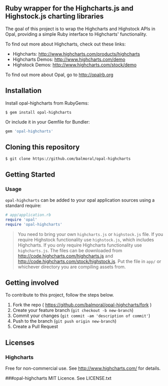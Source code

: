 ## Ruby wrapper for the Highcharts.js and Highstock.js charting libraries

The goal of this project is to wrap the Highcharts and Highstock APIs in Opal, providing a simple Ruby interface to Highcharts' functionality.

To find out more about Highcharts, check out these links:

* Highcharts: http://www.highcharts.com/products/highcharts
* Highcharts Demos: http://www.highcharts.com/demo
* Highstock Demos: http://www.highcharts.com/stock/demo

To find out more about Opal, go to http://opalrb.org

## Installation

Install opal-highcharts from RubyGems:

```
$ gem install opal-highcharts
```

Or include it in your Gemfile for Bundler:

```ruby
gem 'opal-highcharts'
```

## Cloning this repository

```
$ git clone https://github.com/balmoral/opal-highcharts
```

## Getting Started

### Usage

`opal-highcharts` can be added to your opal application sources using a standard require:

```ruby
# app/application.rb
require 'opal'
require 'opal-highcharts'
```

> You need to bring your own `highcharts.js` or `highstock.js` file.
> If you require Highstock functionality use `highstock.js`, which includes Highcharts. 
> If you only require Highcharts functionality use `highcharts.js`. 
> The files can be downloaded from
> http://code.highcharts.com/highcharts.js and
> http://code.highcharts.com/stock/highstock.js.
> Put the file in `app/` or whichever directory you are compiling assets from.

## Getting involved

To contribute to this project, follow the steps below.

1. Fork the repo ( https://github.com/balmoral/opal-highcharts/fork )
2. Create your feature branch (`git checkout -b new-branch`)
3. Commit your changes (`git commit -am 'description of commit'`)
4. Push to the branch (`git push origin new-branch`)
5. Create a Pull Request

## Licenses

### Highcharts
Free for non-commercial use. 
See http://www.highcharts.com/ for details.

###opal-highcharts 
MIT Licence.
See LICENSE.txt


